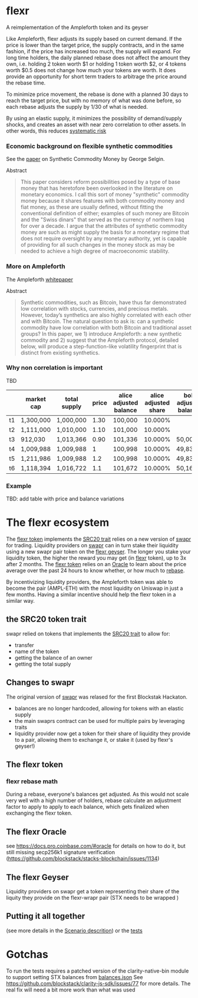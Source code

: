 # flexr
A reimplementation of the Ampleforth token and its geyser

Like Ampleforth, flexr adjusts its supply based on current demand.  If the price is lower than the target price, the supply contracts, and in the same fashion, if the price has increased too much, the supply will expand.  For long time holders, the daily planned rebase does not affect the amount they own, i.e. holding 2 token worth $1 or holding 1 token worth $2, or 4 tokens worth $0.5 does not change how much your tokens are worth.  It does provide an opportunity for short term traders to arbitrage the price around the rebase time.

To minimize price movement, the rebase is done with a planned 30 days to reach the target price, but with no memory of what was done before, so each rebase adjusts the supply by 1/30 of what is needed.

By using an elastic supply, it minimizes the possibility of demand/supply shocks, and creates an asset with near zero correlation to other assets.  In other words, this reduces [systematic risk](https://www.ampleforth.org/economics/)

### Economic background on flexible synthetic commodities
See the [paper](https://papers.ssrn.com/sol3/papers.cfm?abstract_id=2000118) on Synthetic Commodity Money by George Selgin.

Abstract
> This paper considers reform possibilities posed by a type of base money that has heretofore been overlooked in the literature on monetary economics. I call this sort of money "synthetic" commodity money because it shares features with both commodity money and fiat money, as these are usually defined, without fitting the conventional definition of either; examples of such money are Bitcoin and the "Swiss dinars" that served as the currency of northern Iraq for over a decade. I argue that the attributes of synthetic commodity money are such as might supply the basis for a monetary regime that does not require oversight by any monetary authority, yet is capable of providing for all such changes in the money stock as may be needed to achieve a high degree of macroeconomic stability.


### More on Ampleforth
The Ampleforth [whitepaper](https://www.ampleforth.org/papers/)

Abstract
> Synthetic commodities, such as Bitcoin, have thus far demonstrated low correlation with stocks, currencies, and precious metals. However, today’s synthetics are also highly correlated with each other and with Bitcoin. The natural question to ask is: can a synthetic commodity have low correlation with both Bitcoin and traditional asset groups? In this paper, we 1) introduce Ampleforth: a new synthetic commodity and 2) suggest that the Ampleforth protocol, detailed below, will produce a step-function-like volatility fingerprint that is distinct from existing synthetics.

### Why non correlation is important
TBD

|   | market cap| total supply    |price | alice adjusted balance | alice adjusted share | bob adjusted balance | bob adjusted share | supply ∆     | supply ∆ / smoothing |
|---|-----------|-----------|------|------------------|----------------|------------------|----------------|--------------|-------------|
|t1 | 1,300,000 | 1,000,000 |1.30  | 100,000      | 10.000%        |                  |                |   300000 | 10000   |
|t2 | 1,111,000 | 1,010,000 |1.10  | 101,000      | 10.000%        |                  |                |   101000 | 3366    |
|t3 | 912,030   | 1,013,366 |0.90  | 101,336      | 10.000%        | 50,000.0         | 4.934%         |  -101336 | -3377   | 
|t4 | 1,009,988 | 1,009,988 |1     | 100,998      | 10.000%        | 49,833.3         | 4.934%         |  0       | 0       | no change!
|t5 | 1,211,986 | 1,009,988 |1.2   | 100,998      | 10.000%        | 49,833.3         | 4.934%         |  201,997 | 6,733   |  
|t6 | 1,118,394 | 1,016,722 |1.1   | 101,672      | 10.000%        | 50,165.6         | 4.934%         | 101,672  | 3,389   | 


### Example

TBD: add table with price and balance variations

# The flexr ecosystem

The [flexr token](#the-flexr-token) implements the [SRC20 trait](#the-src20-token-trait) relies on a new version of [swapr](#changes-to-swapr) for trading.  Liquidity providers on [swapr](#changes-to-swapr) can in turn stake their liquidity using a new swapr pair token on the [flexr geyser](#the-flexr-geyser).  The longer you stake your liquidity token, the higher the reward you may get (in [flexr](#the-flexr-token) token), up to 3x after 2 months.  The [flexr token](#the-flexr-token) relies on an [Oracle](#the-flexr-oracle) to learn about the price average over the past 24 hours to know whether, or how much to [rebase](#flexr-rebase-math).

By incentivizing liquidity providers, the Ampleforth token was able to become the pair (AMPL-ETH) with the most liquidity on Uniswap in just a few months.  Having a similar incentive should help the flexr token in a similar way.


## the SRC20 token trait
swapr relied on tokens that implements the [SRC20 trait](./contracts/src20-trait.clar) to allow for:
- transfer
- name of the token
- getting the balance of an owner
- getting the total supply

## Changes to swapr
The original version of [swapr](https://github.com/psq/swapr) was relased for the first Blockstak Hackaton.
- balances are no longer hardcoded, allowing for tokens with an elastic supply
- the main swaprs contract can be used for multiple pairs by leveraging traits
- liquidity provider now get a token for their share of liquidity they provide to a pair, allowing them to exchange it, or stake it (used by flexr's geyser!)

## The flexr token

### flexr rebase math
During a rebase, everyone's balances get adjusted.  As this would not scale very well with a high number of holders, rebase calculate an adjustment factor to apply to apply to each balance, which gets finalized when exchanging the flexr token.

## The flexr Oracle
see https://docs.pro.coinbase.com/#oracle for details on how to do it, but still missing secp256k1 signature verification (https://github.com/blockstack/stacks-blockchain/issues/1134)

## The flexr Geyser
Liquidity providers on swapr get a token representing their share of the liquity they provide on the flexr-wrapr pair (STX needs to be wrapped )

## Putting it all together
(see more details in the [Scenario descrition](./scenario.md)) or the [tests](./test/unit/flexr.ts)


# Gotchas
To run the tests requires a patched version of the clarity-native-bin module to support setting STX balances from [balances.json](./balances.json)
See https://github.com/blockstack/clarity-js-sdk/issues/77 for more details.  The real fix will need a bit more work than what was used


